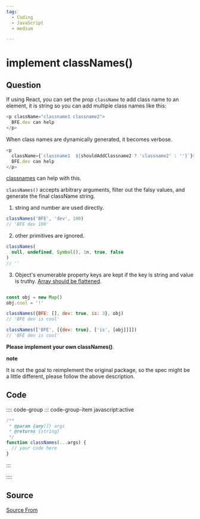 ```yaml
---
tag:
  - Coding
  - JavaScript
  - medium

---
```

  
# implement classNames()

## Question
If using React, you can set the prop `className` to add class name to an element, it is string so you can add multiple class names like this:

```js
<p className="classname1 classname2">
  BFE.dev can help
</p>
```

When class names are dynamically generated, it becomes verbose.

```js
<p 
  className={`classname1  ${shouldAddClassname2 ? 'classname2' : ''}`}>
  BFE.dev can help
</p>
```

[classnames](https://www.npmjs.com/package/classnames) can help with this.

`classNames()` accepts arbitrary arguments, filter out the falsy values, and generate the final className string.

1.  string and number are used directly.

```js
classNames('BFE', 'dev', 100) 
// 'BFE dev 100'
```

2.  other primitives are ignored.

```js
classNames(
  null, undefined, Symbol(), 1n, true, false
) 
// ''
```

3.  Object's enumerable property keys are kept if the key is string and value is truthy. [Array should be flattened](https://bigfrontend.dev/problem/implement-Array-prototype.flat).

```js

const obj = new Map()
obj.cool = '!'

classNames({BFE: [], dev: true, is: 3}, obj) 
// 'BFE dev is cool'

classNames(['BFE', [{dev: true}, ['is', [obj]]]])
// 'BFE dev is cool'
```

**Please implement your own classNames()**.

**note**

It is not the goal to reimplement the original package, so the spec might be a little different, please follow the above description.

## Code
:::: code-group
::: code-group-item javascript:active
```javascript
/**
 * @param {any[]} args
 * @returns {string}
 */
function classNames(...args) {
  // your code here
}
```
:::
    
::::



##  Source
[Source From](https://bigfrontend.dev/problem/implement-classnames)

  